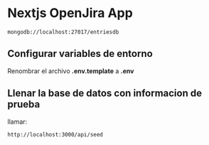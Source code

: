 # Nextjs OpenJira App

```
mongodb://localhost:27017/entriesdb
```
## Configurar variables de entorno
Renombrar el archivo __.env.template__ a __.env__

## Llenar la base de datos con informacion de prueba

llamar:
```
http://localhost:3000/api/seed

```